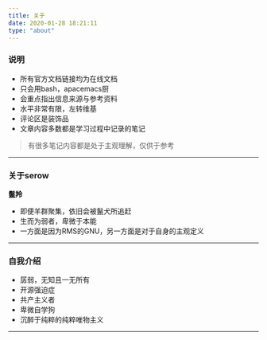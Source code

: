 ```yaml
---
title: 关于
date: 2020-01-28 18:21:11
type: "about"
---
```


### 说明

* 所有官方文档链接均为在线文档
* 只会用bash，apacemacs厨
* 会重点指出信息来源与参考资料
* 水平非常有限，左转维基
* 评论区是装饰品
* 文章内容多数都是学习过程中记录的笔记
> 有很多笔记内容都是处于主观理解，仅供于参考

---

### 关于serow

**鬣羚**

* 即便羊群聚集，依旧会被鬣犬所追赶
* 生而为弱者，卑微于本能
* 一方面是因为RMS的GNU，另一方面是对于自身的主观定义

---

### 自我介绍

* 孱弱，无知且一无所有
* 开源强迫症
* 共产主义者
* 卑微自学狗
* 沉醉于纯粹的纯粹唯物主义

---


